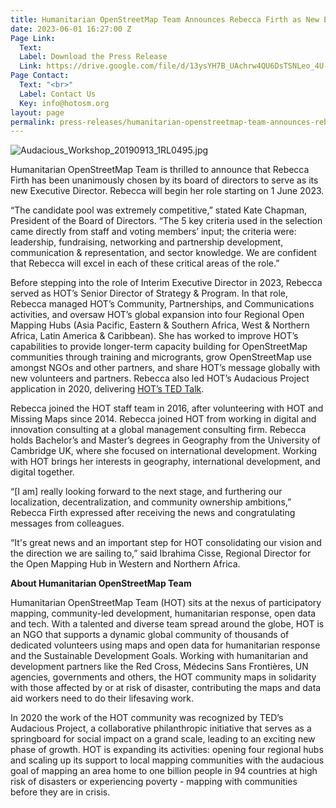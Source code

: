 ```yaml
---
title: Humanitarian OpenStreetMap Team Announces Rebecca Firth as New Executive Director
date: 2023-06-01 16:27:00 Z
Page Link:
  Text: 
  Label: Download the Press Release
  Link: https://drive.google.com/file/d/13ysYH7B_UAchrw4QU6DsTSNLeo_4U-iM/view
Page Contact:
  Text: "<br>"
  Label: Contact Us
  Key: info@hotosm.org
layout: page
permalink: press-releases/humanitarian-openstreetmap-team-announces-rebecca-firth-as-new-executive-director/
---
```


![Audacious_Workshop_20190913_1RL0495.jpg](https://cdn.hotosm.org/website/Audacious_Workshop_20190913_1RL0495.jpg)

Humanitarian OpenStreetMap Team is thrilled to announce that Rebecca Firth has been unanimously chosen by its board of directors to serve as its new Executive Director. Rebecca will begin her role starting on 1 June 2023.

“The candidate pool was extremely competitive,” stated Kate Chapman, President of the Board of Directors. “The 5 key criteria used in the selection came directly from staff and voting members’ input; the criteria were: leadership, fundraising, networking and partnership development, communication & representation, and sector knowledge. We are confident that Rebecca will excel in each of these critical areas of the role.”

Before stepping into the role of Interim Executive Director in 2023, Rebecca served as HOT’s Senior Director of Strategy & Program. In that role, Rebecca managed HOT’s Community, Partnerships, and Communications activities, and oversaw HOT’s global expansion into four Regional Open Mapping Hubs (Asia Pacific, Eastern & Southern Africa, West & Northern Africa, Latin America & Caribbean). She has worked to improve HOT’s capabilities to provide longer-term capacity building for OpenStreetMap communities through training and microgrants, grow OpenStreetMap use amongst NGOs and other partners, and share HOT’s message globally with new volunteers and partners. Rebecca also led HOT’s Audacious Project application in 2020, delivering [HOT’s TED Talk](https://www.ted.com/talks/rebecca_firth_can_we_call_it_a_world_map_if_it_s_missing_a_billion_people).

Rebecca joined the HOT staff team in 2016, after volunteering with HOT and Missing Maps since 2014. Rebecca joined HOT from working in digital and innovation consulting at a global management consulting firm. Rebecca holds Bachelor’s and Master’s degrees in Geography from the University of Cambridge UK, where she focused on international development. Working with HOT brings her interests in geography, international development, and digital together.

“[I am] really looking forward to the next stage, and furthering our localization, decentralization, and community ownership ambitions,” Rebecca Firth expressed after receiving the news and congratulating messages from colleagues.

“It's great news and an important step for HOT consolidating our vision and the direction we are sailing to,” said Ibrahima Cisse, Regional Director for the Open Mapping Hub in Western and Northern Africa.

**About Humanitarian OpenStreetMap Team**

Humanitarian OpenStreetMap Team (HOT) sits at the nexus of participatory mapping, community-led development, humanitarian response, open data and tech. With a talented and diverse team spread around the globe, HOT is an NGO that supports a dynamic global community of thousands of dedicated volunteers using maps and open data for humanitarian response and the Sustainable Development Goals. Working with humanitarian and development partners like the Red Cross, Médecins Sans Frontières, UN agencies, governments and others, the HOT community maps in solidarity with those affected by or at risk of disaster, contributing the maps and data aid workers need to do their lifesaving work.


In 2020 the work of the HOT community was recognized by TED’s Audacious Project, a collaborative philanthropic initiative that serves as a springboard for social impact on a grand scale, leading to an exciting new phase of growth. HOT is expanding its activities: opening four regional hubs and scaling up its support to local mapping communities with the audacious goal of mapping an area home to one billion people in 94 countries at high risk of disasters or experiencing poverty - mapping with communities before they are in crisis.